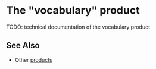 # The "vocabulary" product

TODO: technical documentation of the vocabulary product

## See Also

- Other [products](../README.md)
